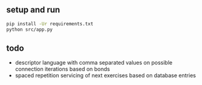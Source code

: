 ## setup and run

```bash
pip install -Ur requirements.txt
python src/app.py
```

## todo
- descriptor language with comma separated values on possible connection iterations based on bonds
- spaced repetition servicing of next exercises based on database entries